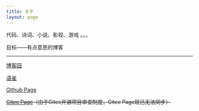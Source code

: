 ```yaml
---
title: 关于
layout: page
---
```

代码、诗词、小说、影视、游戏 。。。

目标——有点意思的博客

---

[博客园](https://www.cnblogs.com/mazy-699/)

[语雀](https://www.yuque.com/mazy)

[GIthub Page](https://mazy699.github.io/)

~~[Gitee Page](https://mazy699.gitee.io/)（由于Gitee开源项目审查制度，Gitee Page现已无法同步）~~